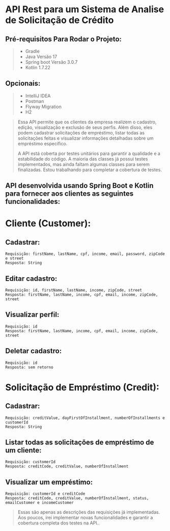 # API Rest para um Sistema de Analise de Solicitação de Crédito

## Pré-requisitos Para Rodar o Projeto:
> - Gradle
> - Java Versão 17
> - Spring boot Versão 3.0.7
> - Kotlin 1.7.22

## Opcionais:
> - IntelliJ IDEA
> - Postman
> - Flyway Migration
> - H2


> Essa API permite que os clientes da empresa realizem o cadastro, edição, visualização e exclusão de seus perfis.
> Além disso, eles podem cadastrar solicitações de empréstimo, listar todas as solicitações feitas e visualizar
> informações detalhadas sobre um empréstimo específico.
> 
> A API está coberta por testes unitários para garantir a qualidade e a estabilidade do código. 
> A maioria das classes já possui testes implementados, mas ainda faltam algumas classes para serem finalizadas. 
> Estou trabalhando para completar a cobertura de testes.


## API desenvolvida usando Spring Boot e Kotlin para fornecer aos clientes as seguintes funcionalidades:

# Cliente (Customer):

## Cadastrar:

    Requisição: firstName, lastName, cpf, income, email, password, zipCode e street
    Resposta: String

## Editar cadastro:

    Requisição: id, firstName, lastName, income, zipCode, street
    Resposta: firstName, lastName, income, cpf, email, income, zipCode, street

## Visualizar perfil:

    Requisição: id
    Resposta: firstName, lastName, income, cpf, email, income, zipCode, street

## Deletar cadastro:

    Requisição: id
    Resposta: sem retorno

# Solicitação de Empréstimo (Credit):

## Cadastrar:

    Requisição: creditValue, dayFirstOfInstallment, numberOfInstallments e customerId
    Resposta: String

## Listar todas as solicitações de empréstimo de um cliente:

    Requisição: customerId
    Resposta: creditCode, creditValue, numberOfInstallment

## Visualizar um empréstimo:

    Requisição: customerId e creditCode
    Resposta: creditCode, creditValue, numberOfInstallment, status, emailCustomer e incomeCustomer
    
> Essas são apenas as descrições das requisições já implementadas.
> Aos poucos, irei implementar novas funcionalidades e garantir a cobertura completa dos testes na API..


